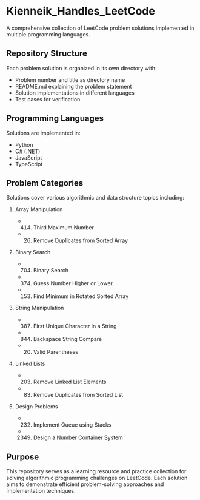 # Kienneik_Handles_LeetCode

A comprehensive collection of LeetCode problem solutions implemented in multiple programming languages.

## Repository Structure

Each problem solution is organized in its own directory with:
- Problem number and title as directory name
- README.md explaining the problem statement
- Solution implementations in different languages
- Test cases for verification

## Programming Languages

Solutions are implemented in:
- Python
- C# (.NET)
- JavaScript
- TypeScript

## Problem Categories

Solutions cover various algorithmic and data structure topics including:

1. Array Manipulation
   - 414. Third Maximum Number
   - 26. Remove Duplicates from Sorted Array

2. Binary Search
   - 704. Binary Search
   - 374. Guess Number Higher or Lower
   - 153. Find Minimum in Rotated Sorted Array

3. String Manipulation
   - 387. First Unique Character in a String
   - 844. Backspace String Compare
   - 20. Valid Parentheses

4. Linked Lists
   - 203. Remove Linked List Elements
   - 83. Remove Duplicates from Sorted List

5. Design Problems
   - 232. Implement Queue using Stacks
   - 2349. Design a Number Container System

## Purpose

This repository serves as a learning resource and practice collection for solving algorithmic programming challenges on LeetCode. Each solution aims to demonstrate efficient problem-solving approaches and implementation techniques.
